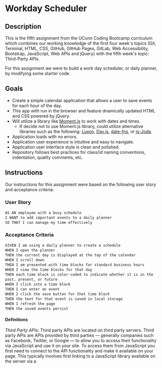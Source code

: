 # Workday Scheduler

## Description

This is the fifth assignment from the UConn Coding Bootcamp curriculum which combines our working knowledge of the first four week's topics (Git, Terminal, HTML, CSS, GitHub, GitHub Pages, GitLab, Web Accessibility, Bootstrap, JavaScript, Web APIs and jQuery) with the fifth week's topic: Third-Party APIs. 

For this assignment we were to build a work day scheduler, or daily planner, by modifying some starter code. 

## Goals

- Create a simple calendar application that allows a user to save events for each hour of the day.
- This app with run in the browser and feature dnamically updated HTML and CSS powered by jQuery.
- Will utilize a library like [Moment.js](https://momentjs.com/) to work with dates and times. 
    - If decide not to use Moment.js library, could utilize alternative libraries such as the following: [Luxon](https://moment.github.io/luxon/), [Day.js](https://day.js.org/), [date-fns](https://date-fns.org/), or [js-Joda](https://js-joda.github.io/js-joda/).
- Application loads with no errors.
- Application user experience is intuitive and easy to navigate.
- Application user interface style is clean and polished.
- Repository follows best practices for class/id naming conventions, indentation, quality comments, etc. 

## Instructions

Our instructions for this assignment were based on the following user story and acceptance criteria: 

### User Story

```
AS AN employee with a busy schedule
I WANT to add important events to a daily planner
SO THAT I can manage my time effectively
```

### Acceptance Criteria

```
GIVEN I am using a daily planner to create a schedule
WHEN I open the planner
THEN the current day is displayed at the top of the calendar
WHEN I scroll down
THEN I am presented with time blocks for standard business hours
WHEN I view the time blocks for that day
THEN each time block is color-coded to indicate whether it is in the past, present, or future
WHEN I click into a time block
THEN I can enter an event
WHEN I click the save button for that time block
THEN the text for that event is saved in local storage
WHEN I refresh the page
THEN the saved events persist
```
#### Definitions

*Third Party APIs:* Third party APIs are located on third party servers. Third party APIs are APIs provided by third parties — generally companies such as Facebook, Twitter, or Google — to allow you to access their functionality via JavaScript and use it on your site. To access them from JavaScript you first need to connect to the API functionality and make it available on your page. This typically involves first linking to a JavaScript library available on the server via a <script> element,

*standard business hours:* In the U.S., a business whose employees work Monday through Friday 9am to 5pm; this results in an 8 hour workday and a typical work-week of 40 hours. 

*local storage:* A JavaScript read-only property that allows you to access a storage object for the document's origin; the data stored is saved across browser sessions. Data stored in localStorage has no expiration time (data is not cleared when the page session ends, or closes). Data stored in localStorage is specific to the protocol of the page.  

## Developer

For my workday daily scheduler I focused on ....

[Workday Daily Planner](https://dsmooke.github.io/workday-daily-planner/)

## Mock-Up

The following image shows the web application's appearance and functionality:

![Application Demo](./hw5-final-demo-img.png) 

- - -
© 2020 Trilogy Education Services, a 2U, Inc. brand. All Rights Reserved.